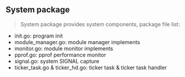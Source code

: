 ## System package

> System package provides system components, package file list:

- init.go: program init
- module\_manager.go: module manager implements
- monitor.go: module monitor implements
- pprof.go: pprof performance monitor
- signal.go: system SIGNAL capture
- ticker_task.go & ticker_hd.go: ticker task & ticker task handler
